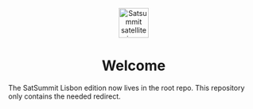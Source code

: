 <p align="center">
  <a href="https://satsummit.io">
    <img alt="Satsummit satellite icon" src="https://satsummit.io/meta/icon-192.png" width="60" />
  </a>
</p>
<h1 align="center">
  Welcome
</h1>

The SatSummit Lisbon edition now lives in the root repo. This repository only contains the needed redirect.
